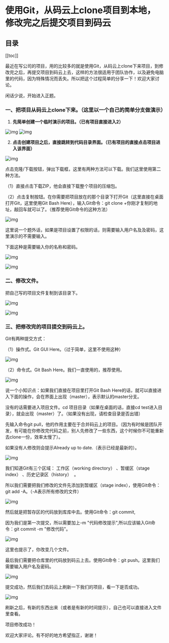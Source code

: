 # 使用Git，从码云上clone项目到本地，修改完之后提交项目到码云

## 目录

[[toc]]

最近在写公司的项目，用的比较多的就是使用Git，从码云上clone下来项目，到修改完之后，再提交项目到码云上去，这样的方法很适用于团队协作，以及避免电脑里的代码，因为特殊情况而丢失。所以把这个过程简单的分享一下！欢迎大家讨论。

闲话少说，开始进入正题。

### 一、把项目从码云上clone下来。（这里以一个自己的简单分支做演示）
1. **先简单创建一个临时演示的项目。（已有项目直接进入2）**

![img](https://img-blog.csdn.net/2018092511295698?watermark/2/text/aHR0cHM6Ly9ibG9nLmNzZG4ubmV0L2JpYW9fZmVuZw==/font/5a6L5L2T/fontsize/400/fill/I0JBQkFCMA==/dissolve/70)
![img](https://img-blog.csdn.net/20180925113310164?watermark/2/text/aHR0cHM6Ly9ibG9nLmNzZG4ubmV0L2JpYW9fZmVuZw==/font/5a6L5L2T/fontsize/400/fill/I0JBQkFCMA==/dissolve/70)

2. **点击创建项目之后，直接跳转到代码目录界面。（已有项目的直接点击项目进入该界面）**

![img](https://img-blog.csdn.net/20180925113742302?watermark/2/text/aHR0cHM6Ly9ibG9nLmNzZG4ubmV0L2JpYW9fZmVuZw==/font/5a6L5L2T/fontsize/400/fill/I0JBQkFCMA==/dissolve/70)

点击克隆/下载按钮，弹出下载框，这里有两种方法可以下载。我们这里使用第二种方法。

（1）直接点击下载ZIP，他会直接下载整个项目的压缩包。

（2）点击复制按钮。在你需要把项目放在的那个目录下打开Git（这里直接在桌面打开Git，这里使用Git Bash Here），输入Git命令：git clone +你刚才复制的地址，敲回车就可以了。（推荐使用Git命令的这种方法）

![img](https://img-blog.csdn.net/2018092511483743?watermark/2/text/aHR0cHM6Ly9ibG9nLmNzZG4ubmV0L2JpYW9fZmVuZw==/font/5a6L5L2T/fontsize/400/fill/I0JBQkFCMA==/dissolve/70)

这里说一个题外话，如果是项目设置了权限的话，则需要输入用户名及及密码，这里演示的不需要输入。

下面这种是需要输入你的名称和密码。

![img](https://img-blog.csdn.net/20180925115347551?watermark/2/text/aHR0cHM6Ly9ibG9nLmNzZG4ubmV0L2JpYW9fZmVuZw==/font/5a6L5L2T/fontsize/400/fill/I0JBQkFCMA==/dissolve/70)

![img](https://img-blog.csdn.net/20180925115625616?watermark/2/text/aHR0cHM6Ly9ibG9nLmNzZG4ubmV0L2JpYW9fZmVuZw==/font/5a6L5L2T/fontsize/400/fill/I0JBQkFCMA==/dissolve/70)

### 二、修改文件。
把自己写的项目文件复制到该目录下。

![img](https://img-blog.csdn.net/20180925125036397?watermark/2/text/aHR0cHM6Ly9ibG9nLmNzZG4ubmV0L2JpYW9fZmVuZw==/font/5a6L5L2T/fontsize/400/fill/I0JBQkFCMA==/dissolve/70)

![img](https://img-blog.csdn.net/20180925125219550?watermark/2/text/aHR0cHM6Ly9ibG9nLmNzZG4ubmV0L2JpYW9fZmVuZw==/font/5a6L5L2T/fontsize/400/fill/I0JBQkFCMA==/dissolve/70)

### 三、把修改完的项目提交到码云上。
Git有两种提交方式：

（1）操作式。Git GUI Here。（过于简单，这里不使用这种）

![img](https://img-blog.csdn.net/20180925125625398?watermark/2/text/aHR0cHM6Ly9ibG9nLmNzZG4ubmV0L2JpYW9fZmVuZw==/font/5a6L5L2T/fontsize/400/fill/I0JBQkFCMA==/dissolve/70)

（2）命令式。Git Bash Here。我们一直使用的，推荐使用。

![img](https://img-blog.csdn.net/20180925125712248?watermark/2/text/aHR0cHM6Ly9ibG9nLmNzZG4ubmV0L2JpYW9fZmVuZw==/font/5a6L5L2T/fontsize/400/fill/I0JBQkFCMA==/dissolve/70)

说一个小知识点：如果我们直接在项目里打开Git Bash Here的话，就可以直接进入下面的操作，会在界面上出现（master），表示默认的master分支。

没有的话需要进入项目文件。cd 项目目录（如果在桌面的话，直接cd test进入目录），就会出现（master）了。（如果没有出现，请检查目录是否出错） 

先输入命令git pull，他的作用主要在于合并码云上的项目。（因为有时候是团队开发，有可能在你修改完代码之前，别人先修改了一些东西，这个时候你不可能重新去clone一份，效率太慢了）。

如果没有人修改则会提示Already up to date.（表示已经是最新的）。

![img](https://img-blog.csdn.net/20180925130057708?watermark/2/text/aHR0cHM6Ly9ibG9nLmNzZG4ubmV0L2JpYW9fZmVuZw==/font/5a6L5L2T/fontsize/400/fill/I0JBQkFCMA==/dissolve/70)

我们知道Git有三个区域： 工作区（working directory） 、暂缓区（stage index） 、历史记录区（history）  。

所以我们需要把我们修改的文件先添加到暂缓区（stage index），使用Git命令：git add -A。（-A表示所有修改的文件）

![img](https://img-blog.csdn.net/20180925133401418?watermark/2/text/aHR0cHM6Ly9ibG9nLmNzZG4ubmV0L2JpYW9fZmVuZw==/font/5a6L5L2T/fontsize/400/fill/I0JBQkFCMA==/dissolve/70)

然后就是把暂存区的代码放到库库中去。使用Git命令：git commit,

因为我们是第一次提交，所以需要加上-m "代码修改提示",所以应该输入Git命令：git commit -m "修改代码"。

![img](https://img-blog.csdn.net/20180925134337481?watermark/2/text/aHR0cHM6Ly9ibG9nLmNzZG4ubmV0L2JpYW9fZmVuZw==/font/5a6L5L2T/fontsize/400/fill/I0JBQkFCMA==/dissolve/70)

这里也提示了，你改变几个文件。

最后我们需要把仓库里的代码放到码云上去。使用Git命令：git push。这里我们需要输入用户名及密码。

![img](https://img-blog.csdn.net/20180925134540294?watermark/2/text/aHR0cHM6Ly9ibG9nLmNzZG4ubmV0L2JpYW9fZmVuZw==/font/5a6L5L2T/fontsize/400/fill/I0JBQkFCMA==/dissolve/70)

提交成功，然后我们去码云上刷新一下我们的项目，看一下是否成功。

![img](https://img-blog.csdn.net/20180925135126596?watermark/2/text/aHR0cHM6Ly9ibG9nLmNzZG4ubmV0L2JpYW9fZmVuZw==/font/5a6L5L2T/fontsize/400/fill/I0JBQkFCMA==/dissolve/70)

刷新之后，有新的东西出来（或者是有新的时间提示），自己也可以直接进入文件里查看。

项目修改成功！

欢迎大家评论。有不好的地方希望指正，谢谢！
